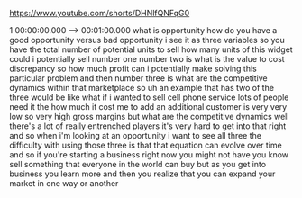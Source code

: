 https://www.youtube.com/shorts/DHNlfQNFqG0

1 00:00:00.000 --\> 00:01:00.000 what is opportunity how do you have a
good opportunity versus bad opportunity i see it as three variables so
you have the total number of potential units to sell how many units of
this widget could i potentially sell number one number two is what is
the value to cost discrepancy so how much profit can i potentially make
solving this particular problem and then number three is what are the
competitive dynamics within that marketplace so uh an example that has
two of the three would be like what if i wanted to sell cell phone
service lots of people need it the how much it cost me to add an
additional customer is very very low so very high gross margins but what
are the competitive dynamics well there's a lot of really entrenched
players it's very hard to get into that right and so when i'm looking at
an opportunity i want to see all three the difficulty with using those
three is that that equation can evolve over time and so if you're
starting a business right now you might not have you know sell something
that everyone in the world can buy but as you get into business you
learn more and then you realize that you can expand your market in one
way or another
